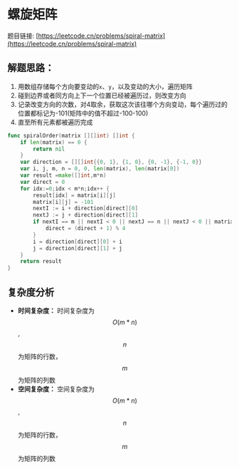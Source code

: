 # 螺旋矩阵

题目链接: [https://leetcode.cn/problems/spiral-matrix](https://leetcode.cn/problems/spiral-matrix)

## 解题思路：

1. 用数组存储每个方向要变动的`x`、`y`，以及变动的大小，遍历矩阵
2. 碰到边界或者同方向上下一个位置已经被遍历过，则改变方向
3. 记录改变方向的次数，对4取余，获取这次该往哪个方向变动，每个遍历过的位置都标记为-101(矩阵中的值不超过-100-100)
4. 直至所有元素都被遍历完成

```go
func spiralOrder(matrix [][]int) []int {
	if len(matrix) == 0 {
		return nil
	}
	var direction = [][]int{{0, 1}, {1, 0}, {0, -1}, {-1, 0}}
	var i, j, m, n = 0, 0, len(matrix), len(matrix[0])
    var result =make([]int,m*n)
	var direct = 0
	for idx:=0;idx < m*n;idx++ {
		result[idx] = matrix[i][j]
		matrix[i][j] = -101
		nextI := i + direction[direct][0]
		nextJ := j + direction[direct][1]
		if nextI == m || nextI < 0 || nextJ == n || nextJ < 0 || matrix[nextI][nextJ] == -101 {
			direct = (direct + 1) % 4
		} 
        i = direction[direct][0] + i
		j = direction[direct][1] + j
	}
	return result
}
```

## 复杂度分析

- **时间复杂度：** 时间复杂度为$$O(m*n)$$,$$n$$为矩阵的行数，$$m$$为矩阵的列数
- **空间复杂度：** 空间复杂度为$$O(m*n)$$,$$n$$为矩阵的行数，$$m$$为矩阵的列数
